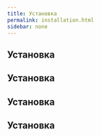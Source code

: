 ```yaml
---
title: Установка
permalink: installation.html
sidebar: none
---
```


## Установка

## Установка

## Установка

## Установка


